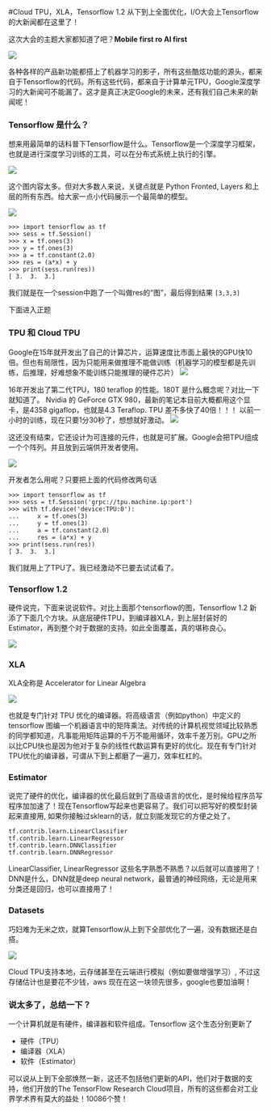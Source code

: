 #Cloud TPU，XLA，Tensorflow 1.2 从下到上全面优化，I/O大会上Tensorflow的大新闻都在这里了！

这次大会的主题大家都知道了吧？**Mobile first ro AI first**

![](toai.jpg)

各种各样的产品新功能都搭上了机器学习的影子，所有这些酷炫功能的源头，都来自于Tensorflow的代码。所有这些代码，都来自于计算单元TPU，Google深度学习的大新闻可不能漏了。这才是真正决定Google的未来，还有我们自己未来的新闻呢！

### Tensorflow 是什么？
想来用最简单的话科普下Tensorflow是什么。Tensorflow是一个深度学习框架，也就是进行深度学习训练的工具，可以在分布式系统上执行的引擎。

![](tensorflowoverview.jpg)

这个图内容太多。但对大多数人来说，关键点就是 Python Fronted, Layers 和上层的所有东西。给大家一点小代码展示一个最简单的模型。

![](simplest.jpg)

```
>>> import tensorflow as tf
>>> sess = tf.Session()
>>> x = tf.ones(3)
>>> y = tf.ones(3)
>>> a = tf.constant(2.0)
>>> res = (a*x) + y
>>> print(sess.run(res))
[ 3.  3.  3.]

``` 

我们就是在一个session中跑了一个叫做res的“图”，最后得到结果 `[3,3,3]`

下面进入正题

### TPU 和 Cloud TPU
Google在15年就开发出了自己的计算芯片，运算速度比市面上最快的GPU快10倍。但也有局限性，因为只能用来做推理不能做训练（机器学习的模型都是先训练，后推理，好难想象不能训练只能推理的硬件芯片）
![](tpug1.jpg)

16年开发出了第二代TPU，180 teraflop 的性能。180T 是什么概念呢？对比一下就知道了。 Nvidia 的 GeForce GTX 980，最新的笔记本目前大概都用这个显卡，是4358 gigaflop，也就是4.3 Teraflop. TPU 差不多快了40倍！！！ 以前一小时的训练，现在只要1分30秒了，想想就好激动。 
![](tpug2.jpg)

这还没有结束，它还设计为可连接的元件，也就是可扩展。Google会把TPU组成一个个阵列。并且放到云端供开发者使用。

![](tpumatrix.jpg)

开发者怎么用呢？只要把上面的代码修改两句话

```
>>> import tensorflow as tf
>>> sess = tf.Session('grpc://tpu.machine.ip:port')
>>> with tf.device('device:TPU:0'):
... 	x = tf.ones(3)
... 	y = tf.ones(3)
... 	a = tf.constant(2.0)
... 	res = (a*x) + y
>>> print(sess.run(res))
[ 3.  3.  3.]
```

我们就用上了TPU了。我已经激动不已要去试试看了。

### Tensorflow 1.2

硬件说完，下面来说说软件。对比上面那个tensorflow的图，Tensorflow 1.2 新添了下面几个方块。从底层硬件TPU，到编译器XLA，到上层封装好的Estimator，再到整个对于数据的支持。如此全面覆盖，真的堪称良心。

![](newblocks.png)

### XLA
XLA全称是 Accelerator for Linear Algebra

![](xla.png)

也就是专门针对 TPU 优化的编译器。将高级语言（例如python）中定义的 tensorflow 图编一个机器语言中的矩阵乘法。对传统的计算机视觉领域比较熟悉的同学都知道，凡事能用矩阵运算的千万不能用循环，效率千差万别。GPU之所以比CPU快也是因为他对于复杂的线性代数运算有更好的优化。现在有专门针对TPU优化的编译器，可谓从下到上都磨了一遍刀，效率杠杠的。

### Estimator
说完了硬件的优化，编译器的优化最后就到了高级语言的优化，是时候给程序员写程序加加速了！现在Tensorflow写起来也更容易了。我们可以把写好的模型封装起来直接用, 如果你接触过sklearn的话，就立刻能发现它的方便之处了。

```
tf.contrib.learn.LinearClassifier 
tf.contrib.learn.LinearRegressor 
tf.contrib.learn.DNNClassifier
tf.contrib.learn.DNNRegressor
```

LinearClassifier, LinearRegressor 这些名字熟悉不熟悉？以后就可以直接用了！DNN是什么，DNN就是deep neural network，最普通的神经网络，无论是用来分类还是回归，也可以直接用了！

### Datasets
巧妇难为无米之炊，就算Tensorflow从上到下全部优化了一遍，没有数据还是白搭。

![](data.png)

Cloud TPU支持本地，云存储甚至在云端进行模拟（例如要做增强学习）, 不过这存储估计也是要花不少钱，aws 现在在这一块领先很多，google也要加油啊！

### 说太多了，总结一下？
一个计算机就是有硬件，编译器和软件组成。Tensorflow 这个生态分别更新了

- 硬件（TPU）
- 编译器（XLA）
- 软件（Estimator）

可以说从上到下全部焕然一新，这还不包括他们更新的API，他们对于数据的支持，他们开放的The TensorFlow Research Cloud项目，所有的这些都会对工业界学术界有莫大的益处！10086个赞！
